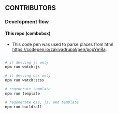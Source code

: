 ## CONTRIBUTORS

### Development flow

#### This repo (combobox)

- This code pen was used to parse places from html https://codepen.io/zakiyadrupal/pen/popYmBa.

```bash

# if devving js only
npm run watch:js

# if devving css only
npm run watch:scss

# regenerate template
npm run template

# regenerate css, js, and template
npm run build:all

```
